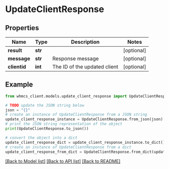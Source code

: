 # UpdateClientResponse


## Properties

Name | Type | Description | Notes
------------ | ------------- | ------------- | -------------
**result** | **str** |  | [optional] 
**message** | **str** | Response message | [optional] 
**clientid** | **int** | The ID of the updated client | [optional] 

## Example

```python
from whmcs_client.models.update_client_response import UpdateClientResponse

# TODO update the JSON string below
json = "{}"
# create an instance of UpdateClientResponse from a JSON string
update_client_response_instance = UpdateClientResponse.from_json(json)
# print the JSON string representation of the object
print(UpdateClientResponse.to_json())

# convert the object into a dict
update_client_response_dict = update_client_response_instance.to_dict()
# create an instance of UpdateClientResponse from a dict
update_client_response_from_dict = UpdateClientResponse.from_dict(update_client_response_dict)
```
[[Back to Model list]](../README.md#documentation-for-models) [[Back to API list]](../README.md#documentation-for-api-endpoints) [[Back to README]](../README.md)


